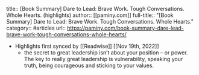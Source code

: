 title:: [Book Summary] Dare to Lead: Brave Work. Tough Conversations. Whole Hearts. (highlights)
author:: [[paminy.com]]
full-title:: "[Book Summary] Dare to Lead: Brave Work. Tough Conversations. Whole Hearts."
category:: #articles
url:: https://paminy.com/book-summary-dare-lead-brave-work-tough-conversations-whole-hearts/

- Highlights first synced by [[Readwise]] [[Nov 19th, 2022]]
	- the secret to great leadership isn’t about your position – or power. The key to really great leadership is vulnerability, speaking your truth, being courageous and sticking to your values.